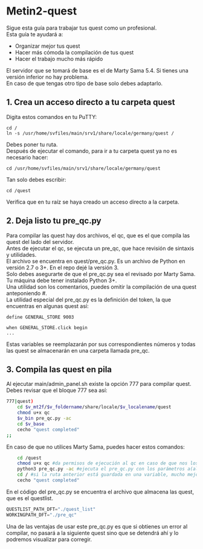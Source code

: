 # Metin2-quest

Sigue esta guía para trabajar tus quest como un profesional.<br/>
Esta guía te ayudará a:
- Organizar mejor tus quest
- Hacer más cómoda la compilación de tus quest
- Hacer el trabajo mucho más rápido

El servidor que se tomará de base es el de Marty Sama 5.4. Si tienes una versión inferior no hay problema.<br/>
En caso de que tengas otro tipo de base solo debes adaptarlo.

## 1. Crea un acceso directo a tu carpeta quest

Digita estos comandos en tu PuTTY:

```
cd /
ln -s /usr/home/svfiles/main/srv1/share/locale/germany/quest /
```

Debes poner tu ruta.<br/>
Después de ejecutar el comando, para ir a tu carpeta quest ya no es necesario hacer:
```
cd /usr/home/svfiles/main/srv1/share/locale/germany/quest
```

Tan solo debes escribir:
```
cd /quest
```

Verifica que en tu raíz se haya creado un acceso directo a la carpeta.

## 2. Deja listo tu pre_qc.py

Para compilar las quest hay dos archivos, el qc, que es el que compila las quest del lado del servidor.<br/>
Antes de ejecutar el qc, se ejecuta un pre_qc, que hace revisión de sintaxis y utilidades.<br/>
El archivo se encuentra en quest/pre_qc.py. Es un archivo de Python en versión 2.7 o 3+. En el repo dejé la versión 3.<br/>
Solo debes asegurarte de que el pre_qc.py sea el revisado por Marty Sama.<br/>
Tu máquina debe tener instalado Python 3+.<br/>
Una utilidad son los comentarios, puedes omitir la compilación de una quest anteponiendo #.<br/>
La utilidad especial del pre_qc.py es la definición del token, la que encuentras en algunas quest así:
```
define GENERAL_STORE 9003

when GENERAL_STORE.click begin
...
```
Estas variables se reemplazarán por sus correspondientes números y todas las quest se almacenarán en una carpeta llamada pre_qc.

## 3. Compila las quest en pila

Al ejecutar main/admin_panel.sh existe la opción 777 para compilar quest. Debes revisar que el bloque 777 sea así:
```bash
777|quest)
	cd $v_mt2f/$v_foldername/share/locale/$v_localename/quest
	chmod u+x qc
	$v_bin pre_qc.py -ac
	cd $v_base
	cecho "quest completed"
;;
```
En caso de que no utilices Marty Sama, puedes hacer estos comandos:
```bash
	cd /quest
	chmod u+x qc #da permisos de ejecución al qc en caso de que nos los tenga
	python3 pre_qc.py -ac #ejecuta el pre_qc.py con los parámetros a(all) y c(compile).
	cd / #si la ruta anterior está guardada en una variable, mucho mejor
	cecho "quest completed"
```

En el código del pre_qc.py se encuentra el archivo que almacena las quest, que es el questlist.
```py
QUESTLIST_PATH_DFT="./quest_list"
WORKINGPATH_DFT="./pre_qc"
```

Una de las ventajas de usar este pre_qc.py es que si obtienes un error al compilar, no pasará a la siguiente quest sino que se detendrá ahí y lo podremos visualizar para corregir.
